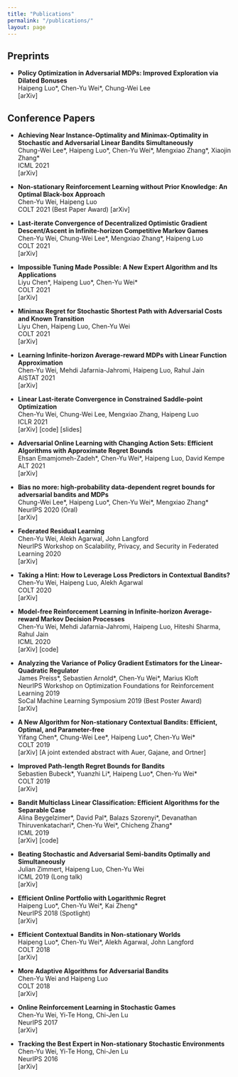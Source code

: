 ```yaml
---
title: "Publications"
permalink: "/publications/"
layout: page
---
```


## Preprints

 - **Policy Optimization in Adversarial MDPs:  Improved Exploration via Dilated Bonuses**  
Haipeng Luo\*, Chen-Yu Wei\*, Chung-Wei Lee  
[arXiv]

## Conference Papers

 - **Achieving Near Instance-Optimality and Minimax-Optimality in Stochastic and Adversarial Linear Bandits Simultaneously**  
Chung-Wei Lee\*, Haipeng Luo\*, Chen-Yu Wei\*, Mengxiao Zhang\*, Xiaojin Zhang\*  
ICML 2021  
[arXiv]

 - **Non-stationary Reinforcement Learning without Prior Knowledge: An Optimal Black-box Approach**  
Chen-Yu Wei, Haipeng Luo  
COLT 2021  (Best Paper Award)
[arXiv]

- **Last-iterate Convergence of Decentralized Optimistic Gradient Descent/Ascent in Infinite-horizon Competitive Markov Games**  
Chen-Yu Wei, Chung-Wei Lee\*, Mengxiao Zhang\*, Haipeng Luo  
COLT 2021  
[arXiv]

- **Impossible Tuning Made Possible: A New Expert Algorithm and Its Applications**  
Liyu Chen\*, Haipeng Luo\*, Chen-Yu Wei\*  
COLT 2021  
[arXiv]

- **Minimax Regret for Stochastic Shortest Path with Adversarial Costs and Known Transition**  
Liyu Chen, Haipeng Luo, Chen-Yu Wei  
COLT 2021  
[arXiv]

- **Learning Infinite-horizon Average-reward MDPs with Linear Function Approximation**  
Chen-Yu Wei, Mehdi Jafarnia-Jahromi, Haipeng Luo, Rahul Jain  
AISTAT 2021  
[arXiv]

- **Linear Last-iterate Convergence in Constrained Saddle-point Optimization**  
Chen-Yu Wei, Chung-Wei Lee, Mengxiao Zhang, Haipeng Luo  
ICLR 2021  
[arXiv] [code] [slides]

- **Adversarial Online Learning with Changing Action Sets: Efficient Algorithms with Approximate Regret Bounds**  
Ehsan Emamjomeh-Zadeh\*, Chen-Yu Wei\*, Haipeng Luo, David Kempe  
ALT 2021  
[arXiv]

- **Bias no more: high-probability data-dependent regret bounds for adversarial bandits and MDPs**  
Chung-Wei Lee\*, Haipeng Luo\*, Chen-Yu Wei\*, Mengxiao Zhang\*  
NeurIPS 2020  (Oral)  
[arXiv]

- **Federated Residual Learning**  
Chen-Yu Wei, Alekh Agarwal, John Langford  
NeurIPS Workshop on Scalability, Privacy, and Security in Federated Learning 2020  
[arXiv]

- **Taking a Hint: How to Leverage Loss Predictors in Contextual Bandits?**  
Chen-Yu Wei, Haipeng Luo, Alekh Agarwal  
COLT 2020  
[arXiv]

- **Model-free Reinforcement Learning in Infinite-horizon Average-reward Markov Decision Processes**  
Chen-Yu Wei, Mehdi Jafarnia-Jahromi, Haipeng Luo, Hiteshi Sharma, Rahul Jain  
ICML 2020  
[arXiv] [code]

- **Analyzing the Variance of Policy Gradient Estimators for the Linear-Quadratic Regulator**  
James Preiss\*, Sebastien Arnold\*, Chen-Yu Wei\*, Marius Kloft  
NeurIPS Workshop on Optimization Foundations for Reinforcement Learning 2019  
SoCal Machine Learning Symposium 2019 (Best Poster Award)  
[arXiv]

- **A New Algorithm for Non-stationary Contextual Bandits: Efficient, Optimal, and Parameter-free**  
Yifang Chen\*, Chung-Wei Lee\*, Haipeng Luo\*, Chen-Yu Wei\*  
COLT 2019  
[arXiv] [A joint extended abstract with Auer, Gajane, and Ortner]

- **Improved Path-length Regret Bounds for Bandits**  
Sebastien Bubeck\*, Yuanzhi Li\*, Haipeng Luo\*, Chen-Yu Wei\*  
COLT 2019  
[arXiv]

- **Bandit Multiclass Linear Classification: Efficient Algorithms for the Separable Case**  
Alina Beygelzimer\*, David Pal\*, Balazs Szorenyi\*, Devanathan Thiruvenkatachari\*, Chen-Yu Wei\*, Chicheng Zhang\*  
ICML 2019  
[arXiv] [code]

- **Beating Stochastic and Adversarial Semi-bandits Optimally and Simultaneously**  
Julian Zimmert, Haipeng Luo, Chen-Yu Wei  
ICML 2019 (Long talk)  
[arXiv]

- **Efficient Online Portfolio with Logarithmic Regret**  
Haipeng Luo\*, Chen-Yu Wei\*, Kai Zheng\*  
NeurIPS 2018 (Spotlight)  
[arXiv]

- **Efficient Contextual Bandits in Non-stationary Worlds**  
Haipeng Luo\*, Chen-Yu Wei\*, Alekh Agarwal, John Langford  
COLT 2018  
[arXiv]

- **More Adaptive Algorithms for Adversarial Bandits**  
Chen-Yu Wei and Haipeng Luo  
COLT 2018  
[arXiv]

- **Online Reinforcement Learning in Stochastic Games**  
Chen-Yu Wei, Yi-Te Hong, Chi-Jen Lu  
NeurIPS 2017  
[arXiv]

- **Tracking the Best Expert in Non-stationary Stochastic Environments**  
Chen-Yu Wei, Yi-Te Hong, Chi-Jen Lu  
NeurIPS 2016  
[arXiv]